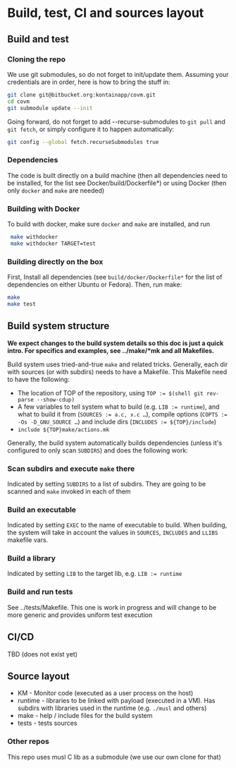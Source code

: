 # Build, test, CI and sources layout

## Build and test

### Cloning the repo

We use git submodules, so do not forget to init/update them. Assuming your credentials are in order, here is how to bring the stuff in:

```sh
git clone git@bitbucket.org:kontainapp/covm.git
cd covm
git submodule update --init
```

Going forward, do not forget to add --recurse-submodules to `git pull` and `git fetch`, or simply configure it to happen automatically:

```sh
git config --global fetch.recurseSubmodules true
```

### Dependencies

The  code is built directly on a build machine (then all dependencies need to be installed, for the list see Docker/build/Dockerfile*) or using Docker (then only `docker` and `make` are needed)

### Building with Docker

To build with docker, make sure `docker` and  `make` are installed, and run

```sh
 make withdocker
 make withdocker TARGET=test
```

### Building directly on the box

First, Install all dependencies (see `build/docker/Dockerfile*` for the list of dependencies on either Ubuntu or Fedora).
Then, run make:

```sh
make
make test
```

## Build system structure

**We expect changes to the build system details so this doc is just a quick intro. For specifics and examples, see ../make/\*mk and all Makefiles.**

Build system uses tried-and-true `make` and related tricks. Generally, each dir with sources (or with subdirs) needs to have a Makefile. This Makefile need to have the following:

* The location of TOP of the repository, using  `TOP := $(shell git rev-parse --show-cdup)`
* A few variables to tell system what to build (e.g. `LIB := runtime`), and what to build it from (`SOURCES := a.c, x.c …`), compile options (`COPTS := -Os -D_GNU_SOURCE …`) and include dirs (`INCLUDES := ${TOP}/include`)
* `include ${TOP}make/actions.mk`

Generally, the build system automatically builds dependencies (unless it's configured to only scan `SUBDIRS`) and does the following work:

### Scan subdirs and execute `make` there

Indicated by setting `SUBDIRS` to a list of subdirs. They are going to be scanned and `make` invoked in each of them

### Build an executable

Indicated by setting `EXEC` to the name of executable to build. When building, the system will take in account the values in `SOURCES`, `INCLUDES` and `LLIBS` makefile vars.

### Build a library

Indicated by setting `LIB` to the target lib, e.g. `LIB := runtime`

### Build and run tests

See ../tests/Makefile. This one is work in progress and will change to be more generic and provides uniform test execution

## CI/CD

TBD (does not exist yet)

## Source layout

* KM - Monitor code (executed as a user process on the host)
* runtime - libraries to be linked with payload (executed in a VM). Has subdirs with libraries used in the runtime (e.g. `./musl` and others)
* make - help / include files for the build system
* tests - tests sources

### Other repos

This repo uses musl C lib as a submodule (we use our own clone for that)
